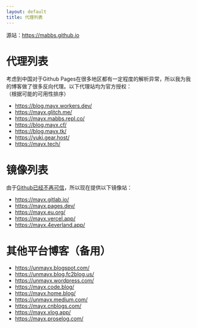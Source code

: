 ```yaml
---
layout: default
title: 代理列表
---
```


  源站：<https://mabbs.github.io>

# 代理列表
考虑到中国对于Github Pages在很多地区都有一定程度的解析异常，所以我为我的博客做了很多反向代理。以下代理站均为官方授权：   
（根据可能的可用性排序）   
- <https://blog.mayx.workers.dev/>   
- <https://mayx.glitch.me/>   
- <https://mayx.mabbs.repl.co/>   
- <https://blog.mayx.cf/>   
- <https://blog.mayx.tk/>   
- <https://yuki.gear.host/>   
- <https://mayx.tech/>

# 镜像列表
由于[Github已经不再可信](/2022/01/04/banned.html)，所以现在提供以下镜像站：   
- <https://mayx.gitlab.io/>   
- <https://mayx.pages.dev/>   
- <https://mayx.eu.org/>   
- <https://mayx.vercel.app/>   
- <https://mayx.4everland.app/>

# 其他平台博客（备用）
- <https://unmayx.blogspot.com/>   
- <https://unmayx.blog.fc2blog.us/>   
- <https://unmayx.wordpress.com/>   
- <https://mayx.code.blog/>   
- <https://mayx.home.blog/>   
- <https://unmayx.medium.com/>   
- <https://mayx.cnblogs.com/>   
- <https://mayx.xlog.app/>   
- <https://mayx.proselog.com/>   
